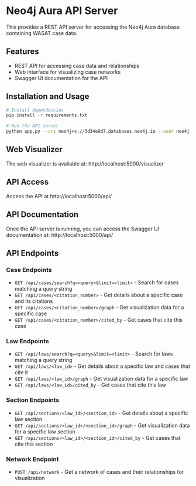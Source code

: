 # Neo4j Aura API Server

This provides a REST API server for accessing the Neo4j Aura database containing WASAT case data.

## Features

- REST API for accessing case data and relationships
- Web interface for visualizing case networks
- Swagger UI documentation for the API

## Installation and Usage

```bash
# Install dependencies
pip install -r requirements.txt

# Run the API server
python app.py --uri neo4j+s://3d34e9d7.databases.neo4j.io --user neo4j --password wXydxCfCnWMZINiNbm0jhAzzWwbW5yjQkvjGdGd7DWw --port 5000
```

## Web Visualizer

The web visualizer is available at:
http://localhost:5000/visualizer

## API Access

Access the API at http://localhost:5000/api/

## API Documentation

Once the API server is running, you can access the Swagger UI documentation at:
http://localhost:5000/api/

## API Endpoints

### Case Endpoints

- `GET /api/cases/search?q=<query>&limit=<limit>` - Search for cases matching a query string
- `GET /api/cases/<citation_number>` - Get details about a specific case and its citations
- `GET /api/cases/<citation_number>/graph` - Get visualization data for a specific case
- `GET /api/cases/<citation_number>/cited_by` - Get cases that cite this case

### Law Endpoints

- `GET /api/laws/search?q=<query>&limit=<limit>` - Search for laws matching a query string
- `GET /api/laws/<law_id>` - Get details about a specific law and cases that cite it
- `GET /api/laws/<law_id>/graph` - Get visualization data for a specific law
- `GET /api/laws/<law_id>/cited_by` - Get cases that cite this law

### Section Endpoints

- `GET /api/sections/<law_id>/<section_id>` - Get details about a specific law section
- `GET /api/sections/<law_id>/<section_id>/graph` - Get visualization data for a specific law section
- `GET /api/sections/<law_id>/<section_id>/cited_by` - Get cases that cite this section

### Network Endpoint

- `POST /api/network` - Get a network of cases and their relationships for visualization 